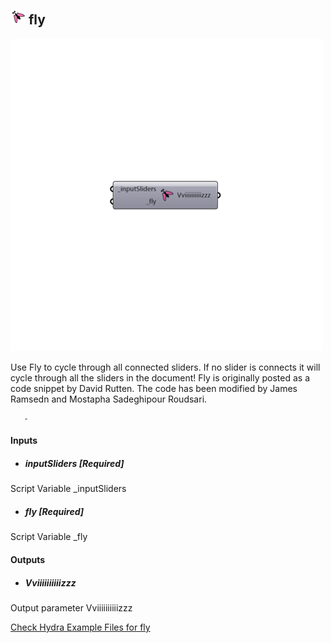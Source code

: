 ## ![](../../images/icons/fly.png) fly

![](../../images/500x500/fly.png)

Use Fly to cycle through all connected sliders. If no slider is connects it will cycle through all the sliders in the document!
       Fly is originally posted as a code snippet by David Rutten. The code has been modified by James Ramsedn and Mostapha Sadeghipour Roudsari.
 
       -
       

#### Inputs
* ##### inputSliders [Required]
Script Variable _inputSliders
* ##### fly [Required]
Script Variable _fly

#### Outputs
* ##### Vviiiiiiiiiizzz
Output parameter Vviiiiiiiiiizzz


[Check Hydra Example Files for fly](https://hydrashare.github.io/hydra/index.html?keywords=Ladybug_fly)